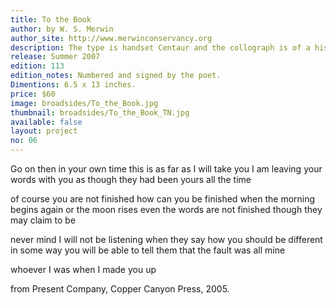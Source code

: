 ```yaml
---
title: To the Book
author: by W. S. Merwin
author_site: http://www.merwinconservancy.org
description: The type is handset Centaur and the collograph is of a historical typographic ornament. Both the type and collograph were printed on Somerset Book paper, using a Vandercook 219 prooﬁng press. This broadside was printed to commemorate the opening of an exhibit celebrating the 35th anniversary of Copper Canyon Press at Multnomah County Library, Portland, Oregon, July 21, 2007.
release: Summer 2007
edition: 113
edition_notes: Numbered and signed by the poet.
Dimentions: 6.5 x 13 inches.
price: $60
image: broadsides/To_the_Book.jpg
thumbnail: broadsides/To_the_Book_TN.jpg
available: false
layout: project
no: 06
---
```


Go on then
in your own time
this is as far
as I will take you
I am leaving your words with you
as though they had been yours
all the time

of course you are not finished
how can you be finished
when the morning begins again
or the moon rises
even the words are not finished
though they may claim to be

never mind
I will not be
listening when they say
how you should be
different in some way
you will be able to tell them
that the fault was all mine

whoever I was
when I made you up

from Present Company, Copper Canyon Press, 2005.
